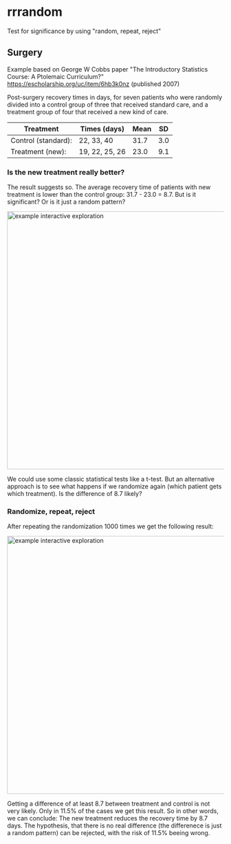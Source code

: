 # rrrandom
Test for significance by using "random, repeat, reject"

## Surgery
Example based on George W Cobbs paper "The Introductory Statistics Course: A Ptolemaic Curriculum?" https://escholarship.org/uc/item/6hb3k0nz (published 2007)

Post-surgery recovery times in days, for seven patients who were randomly divided into a control group of three that received standard care, and a treatment group of four that received a new kind of care.

|Treatment            | Times (days)    | Mean    | SD
|---------------------|-----------------|--------|------                    
|Control (standard):  | 22, 33, 40      | 31.7   | 3.0
|Treatment (new):     | 19, 22, 25, 26  | 23.0   | 9.1


### Is the new treatment really better?

The result suggests so. The average recovery time of patients with new treatment is lower than the control group: 31.7 - 23.0 = 8.7. But is it significant? Or is it just a random pattern?

<img src="https://github.com/rolkra/rrrandom/blob/master/surgery_result.png" alt="example interactive exploration" width="600">

We could use some classic statistical tests like a t-test. But an alternative approach is to see what happens if we randomize again (which patient gets which treatment). Is the difference of 8.7 likely?

### Randomize, repeat, reject

After repeating the randomization 1000 times we get the following result:

<img src="https://github.com/rolkra/rrrandom/blob/master/surgery_aprox.png" alt="example interactive exploration" width="600">

Getting a difference of at least 8.7 between treatment and control is not very likely. Only in 11.5% of the cases we get this result. So in other words, we can conclude: The new treatment reduces the recovery time by 8.7 days. The hypothesis, that there is no real difference (the differenece is just a random pattern) can be rejected, with the risk of 11.5% beeing wrong.
